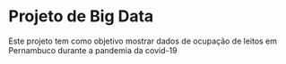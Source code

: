# Projeto de Big Data

Este projeto tem como objetivo mostrar dados de ocupação de leitos em Pernambuco durante a pandemia da covid-19
